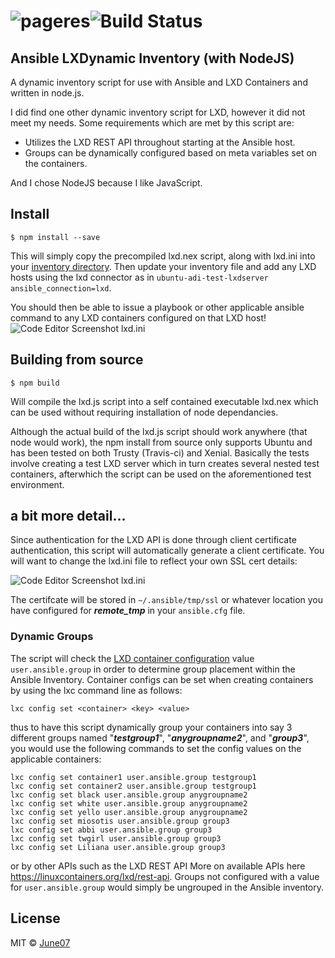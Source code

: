 # ![pageres](http://june07.github.io/image/image3408.png)![Build Status](https://img.shields.io/travis/june07/Ansible-LXDynamic-Inventory.svg)
## Ansible LXDynamic Inventory (with NodeJS)
A dynamic inventory script for use with Ansible and LXD Containers and written in node.js.

I did find one other dynamic inventory script for LXD, however it did not meet my needs.  Some requirements which are met by this script are:
* Utilizes the LXD REST API throughout starting at the Ansible host.
* Groups can be dynamically configured based on meta variables set on the containers.

And I chose NodeJS because I like JavaScript.

## Install
```
$ npm install --save
```
This will simply copy the precompiled lxd.nex script, along with lxd.ini into your [inventory directory](http://docs.ansible.com/ansible/intro_dynamic_inventory.html#using-inventory-directories-and-multiple-inventory-sources "Ansible documentation on multiple inventory sources").  Then update your inventory file and add any LXD hosts using the lxd connector as in ```ubuntu-adi-test-lxdserver ansible_connection=lxd```.

You should then be able to issue a playbook or other applicable ansible command to any LXD containers configured on that LXD host!
![Code Editor Screenshot lxd.ini](https://june07.github.io/image/ansible-dynamic-inventory-clipboard01.png)

## Building from source
```
$ npm build
```
Will compile the lxd.js script into a self contained executable lxd.nex which can be used without requiring installation of node dependancies.

Although the actual build of the lxd.js script should work anywhere (that node would work), the npm install from source only supports Ubuntu and has been tested on both Trusty (Travis-ci) and Xenial.  Basically the tests involve creating a test LXD server which in turn creates several nested test containers, afterwhich the script can be used on the aforementioned test environment.

## a bit more detail...

Since authentication for the LXD API is done through client certificate authentication, this script will automatically generate a client certificate.  You will want to change the lxd.ini file to reflect your own SSL cert details:

![Code Editor Screenshot lxd.ini](https://june07.github.io/image/dillinger.june07.com-clipboard01.jpg)

The certifcate will be stored in ```~/.ansible/tmp/ssl``` or whatever location you have configured for **_remote_tmp_** in your ```ansible.cfg``` file.

### Dynamic Groups
The script will check the [LXD container configuration](https://github.com/lxc/lxd/blob/master/doc/configuration.md) value
```user.ansible.group``` in order to determine group placement within the Ansible Inventory.  Container configs can be set when creating containers by using the lxc command line as follows:
```
lxc config set <container> <key> <value>
```
thus to have this script dynamically group your containers into say 3 different groups named "**_testgroup1_**", "**_anygroupname2_**", and "**_group3_**", you would use the following commands to set the config values on the applicable containers:
```
lxc config set container1 user.ansible.group testgroup1
lxc config set container2 user.ansible.group testgroup1
lxc config set black user.ansible.group anygroupname2
lxc config set white user.ansible.group anygroupname2
lxc config set yello user.ansible.group anygroupname2
lxc config set miosotis user.ansible.group group3
lxc config set abbi user.ansible.group group3
lxc config set twgirl user.ansible.group group3
lxc config set Liliana user.ansible.group group3
```
or by other APIs such as the LXD REST API  More on available APIs here https://linuxcontainers.org/lxd/rest-api.  Groups not configured with a value for ```user.ansible.group``` would simply be ungrouped in the Ansible inventory.



## License
MIT © [June07](https://github.com/june07)